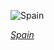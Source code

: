
![Spain](https://www.gstatic.com/prettyearth/assets/full/1502.jpg)

*[Spain](https://www.google.com/maps/@40.980203,-4.162582,17z/data=!3m1!1e3)*
